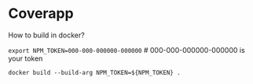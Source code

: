 # Coverapp

How to build in docker?

`export NPM_TOKEN=000-000-000000-000000` # 000-000-000000-000000 is your token

`docker build --build-arg NPM_TOKEN=${NPM_TOKEN} .`
